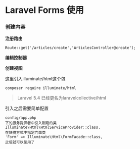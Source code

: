 # Laravel Forms 使用

### **创建内容**

**注册路由**

```
Route::get('/articles/create','ArticlesController@create');
```

**编辑控制器**

**创建视图**

这里引入illuminate/html这个包

```
composer require illuminate/html
```

> Laravel 5.4 已经更名为laravelcollective/html

引入之后需要简单配置

```
config/app.php
下的服务提供者中引入刚刚的类
Illuminate\Html\HtmlServiceProvider::class,
在快捷方式中指定门面类
'Form' => Illuminate\Html\FormFacade::class,
之后就可以使用了
```





